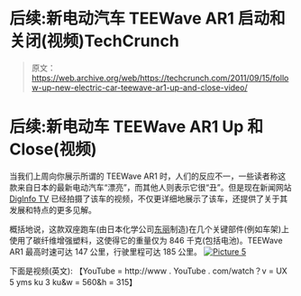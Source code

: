 # 后续:新电动汽车 TEEWave AR1 启动和关闭(视频)TechCrunch

> 原文：<https://web.archive.org/web/https://techcrunch.com/2011/09/15/follow-up-new-electric-car-teewave-ar1-up-and-close-video/>

# 后续:新电动车 TEEWave AR1 Up 和 Close(视频)

当我们上周向你展示所谓的 TEEWave AR1 时，人们的反应不一，一些读者称这款来自日本的最新电动汽车“漂亮”，而其他人则表示它很“丑”。但是现在新闻网站 [DigInfo TV](https://web.archive.org/web/20230204234137/http://www.diginfo.tv/2011/09/14/11-0187-r-en.php) 已经拍摄了该车的视频，不仅更详细地展示了该车，还提供了关于其发展和特点的更多见解。

概括地说，这款双座跑车(由日本化学公司[东丽](https://web.archive.org/web/20230204234137/http://www.toray.com/index.html)制造)在几个关键部件(例如车架)上使用了碳纤维增强塑料，这使得它的重量仅为 846 千克(包括电池)。TEEWave AR1 最高时速可达 147 公里，行驶里程可达 185 公里。
[![](img/0362eb0805b517f69e58813b6c3f40c4.png "Picture 5")](https://web.archive.org/web/20230204234137/https://techcrunch.com/wp-content/uploads/2011/09/picture-5.png)

下面是视频(英文):
【YouTube = http://www . YouTube . com/watch？v = UX 5 yms ku 3 ku&w = 560&h = 315】
